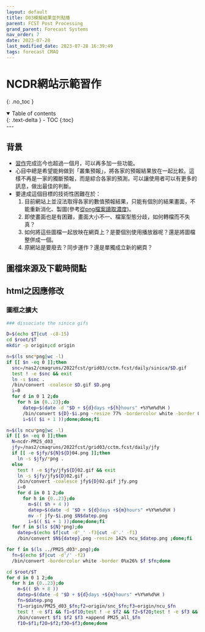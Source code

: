 ```yaml
---
layout: default
title: D03模擬結果並列點播
parent: FCST Post Processing
grand_parent: Forecast Systems
nav_order: 7
date: 2023-07-28
last_modified_date: 2023-07-28 16:39:49
tags: forecast CMAQ
---
```


# NCDR網站示範習作

{: .no_toc }

<details open markdown="block">
  <summary>
    Table of contents
  </summary>
  {: .text-delta }
- TOC
{:toc}
</details>
---

## 背景

- [習作](6.NCDR_demo.md)完成迄今也超過一個月，可以再多加一些功能。
- 心目中總是希望能夠做到「叢集預報」，將各家的預報結果放在一起比較。這樣不再是一家的獨斷預報，而是綜合各家的預測，可以讓使用者可以有更多的訊息，做出最佳的判斷。
- 要達成這個目標的技術性困難在於：
  1. 目前網站上並沒法取得各家的數值預報結果，只能有個別的結果畫面，不能重新消化、製圖(參考[從png檔案讀取濃度][1])。
  2. 即使畫面也是有困難，畫面大小不一、檔案型態分歧，如何轉檔而不失真？
  3. 如何將這些圖檔一起放映在網頁上？是要個別使用播放器呢？還是將圖檔整併成一個。
  4. 原網站是要廢去？同步運作？還是單獨成立新的網頁？

## 圖檔來源及下載時間點



## html之因應修改

### 圖框之擴大

```bash
### dissociate the sinica gifs

D=$(echo $T|cut -c8-15)
cd $root/$T
mkdir -p origin;cd origin

n=$(ls snc*png|wc -l)
if [[ $n -eq 0 ]];then
  snc=/nas2/cmaqruns/2022fcst/grid03/cctm.fcst/daily/sinica/$D.gif
  test ! -e $snc && exit
  ln -s $snc .
  /bin/convert -coalesce $D.gif $D.png
  i=0
  for d in 0 1 2;do
    for h in {0..23};do
      datep=$(date -d "$D + ${d}days +${h}hours" +%Y%m%d%H )
      /bin/convert ${D}-$i.png -resize 77% -bordercolor white -border 0%x15% snc_$datep.png
      i=$(( $i + 1 ));done;done;fi

n=$(ls ncu*png|wc -l)
if [[ $n -eq 0 ]];then
  N=ncdr-PM25_d03_
  jfy=/nas2/cmaqruns/2022fcst/grid03/cctm.fcst/daily/jfy
  if [[ -e $jfy/${N}${D}04.png ]];then
    ln -s $jfy/*png .
  else
    test ! -e $jfy/jfy${D}02.gif && exit
    ln -s $jfy/jfy${D}02.gif .
    /bin/convert -coalesce jfy${D}02.gif jfy.png
    i=0
    for d in 0 1 2;do
      for h in {0..23};do
        m=$(( $h + 4 ))
        datep=$(date -d "$D + ${d}days +${m}hours" +%Y%m%d%H )
        mv -f jfy-$i.png $N$datep.png
        i=$(( $i + 1 ));done;done;fi
  for f in $(ls ${N}*png);do
    datep=$(echo $f|cut -d'_' -f3|cut -d'.' -f1)
    /bin/convert $N${datep}.png -resize 142% ncu_$datep.png ;done;fi

for f in $(ls ../PM25_d03*.png);do
  fn=$(echo $f|cut -d'/' -f2)
  /bin/convert -bordercolor white -border 0%x26% $f $fn;done

cd $root/$T
for d in 0 1 2;do
  for h in {0..23};do
    m=$(( $h + 8 ))
    datep=$(date -d "$D + ${d}days +${m}hours" +%Y%m%d%H )
    fn=$datep.png
    f1=origin/PM25_d03_$fn;f2=origin/snc_$fn;f3=origin/ncu_$fn
    test ! -e $f1 && f1=$f1O;test ! -e $f2 && f2=$f2O;test ! -e $f3 && f3=$f3O
    /bin/convert $f1 $f2 $f3 +append PM25_all_$fn
    f1O=$f1;f2O=$f2;f3O=$f3;done;done
```

[1]: https://sinotec2.github.io/Focus-on-Air-Quality/utilities/Graphics/rdpng/ "由圖面顏色讀取濃度值"